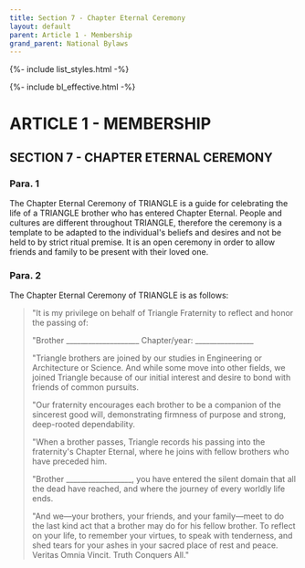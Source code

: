 ```yaml
---
title: Section 7 - Chapter Eternal Ceremony
layout: default
parent: Article 1 - Membership
grand_parent: National Bylaws
---
```


{%- include list_styles.html -%}

{%- include bl_effective.html -%}

# ARTICLE 1 - MEMBERSHIP

## SECTION 7 - CHAPTER ETERNAL CEREMONY

### Para. 1

The Chapter Eternal Ceremony of TRIANGLE is a guide for celebrating the life of a
TRIANGLE brother who has entered Chapter Eternal. People and cultures are different
throughout TRIANGLE, therefore the ceremony is a template to be adapted to the
individual's beliefs and desires and not be held to by strict ritual premise. It is an open
ceremony in order to allow friends and family to be present with their loved one.

### Para. 2

The Chapter Eternal Ceremony of TRIANGLE is as follows:

<blockquote>
<p>"It is my privilege on behalf of Triangle Fraternity to reflect and honor the passing of:</p>

<p>"Brother ____________________    Chapter/year: ________________</p>

<p>"Triangle brothers are joined by our studies in Engineering or Architecture or Science. And while some move into other fields, we joined Triangle because of our initial interest and desire to bond with friends of common pursuits.</p>

<p>"Our fraternity encourages each brother to be a companion of the sincerest good will, demonstrating firmness of purpose and strong, deep-rooted dependability.</p>

<p>"When a brother passes, Triangle records his passing into the fraternity's Chapter Eternal, where he joins with fellow brothers who have preceded him.</p>

<p>"Brother __________________, you have entered the silent domain that all the dead have reached, and where the journey of every worldly life ends.</p>

<p>"And we&mdash;your brothers, your friends, and your family&mdash;meet to do the last kind act that a brother may do for his fellow brother. To reflect on your life, to remember your virtues, to speak with tenderness, and shed tears for your ashes in your sacred place of rest and peace. Veritas Omnia Vincit. Truth Conquers All."</p>
</blockquote>
